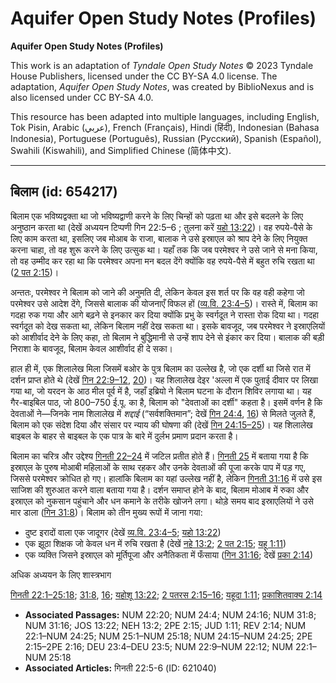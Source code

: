 # Aquifer Open Study Notes (Profiles)

**Aquifer Open Study Notes (Profiles)**

This work is an adaptation of *Tyndale Open Study Notes* © 2023 Tyndale House Publishers, licensed under the CC BY\-SA 4\.0 license. The adaptation, *Aquifer Open Study Notes*, was created by BiblioNexus and is also licensed under CC BY\-SA 4\.0\.

This resource has been adapted into multiple languages, including English, Tok Pisin, Arabic (عربي), French (Français), Hindi (हिंदी), Indonesian (Bahasa Indonesia), Portuguese (Português), Russian (Русский), Spanish (Español), Swahili (Kiswahili), and Simplified Chinese (简体中文).



--------------------------------

## बिलाम (id: 654217)

बिलाम एक भविष्यद्वक्ता था जो भविष्यद्वाणी करने के लिए चिन्हों को पढ़ता था और इसे बदलने के लिए अनुष्ठान करता था (देखें अध्ययन टिप्पणी गिन 22:5–6 ; तुलना करें [यहो 13:22](https://ref.ly/Josh13:22))। वह रुपये\-पैसे के लिए काम करता था, इसलिए जब मोआब के राजा, बालाक ने उसे इस्राएल को श्राप देने के लिए नियुक्त करना चाहा, तो वह शुरू करने के लिए उत्सुक था। यहाँ तक कि जब परमेश्वर ने उसे जाने से मना किया, तो वह उम्मीद कर रहा था कि परमेश्वर अपना मन बदल देंगे क्योंकि वह रुपये\-पैसे में बहुत रुचि रखता था ([2 पत 2:15](https://ref.ly/2Pet2:15))।

अन्ततः, परमेश्वर ने बिलाम को जाने की अनुमति दी, लेकिन केवल इस शर्त पर कि वह वही कहेगा जो परमेश्वर उसे आदेश देंगे, जिससे बालाक की योजनाएँ विफल हों ([व्य.वि. 23:4–5](https://ref.ly/Deut23:4-Deut23:5))। रास्ते में, बिलाम का गदहा रुक गया और आगे बढ़ने से इनकार कर दिया क्योंकि प्रभु के स्वर्गदूत ने रास्ता रोक दिया था। गदहा स्वर्गदूत को देख सकता था, लेकिन बिलाम नहीं देख सकता था। इसके बावजूद, जब परमेश्वर ने इस्राएलियों को आशीर्वाद देने के लिए कहा, तो बिलाम ने बुद्धिमानी से उन्हें शाप देने से इंकार कर दिया। बालाक की बड़ी निराशा के बावजूद, बिलाम केवल आशीर्वाद ही दे सका।

हाल ही में, एक शिलालेख मिला जिसमें बओर के पुत्र बिलाम का उल्लेख है, जो एक दर्शी था जिसे रात में दर्शन प्राप्त होते थे (देखें [गिन 22:9–12](https://ref.ly/Num22:9-Num22:12), [20](https://ref.ly/Num22:20))। यह शिलालेख देइर 'अल्ला में एक पुताई दीवार पर लिखा गया था, जो यरदन के आठ मील पूर्व में है, जहाँ इब्रियो ने बिलाम घटना के दौरान शिविर लगाया था। यह गैर\-बाइबिल पाठ, जो 800–750 ई.पू. का है, बिलाम को "देवताओं का दर्शी" कहता है। इसमें वर्णन है कि देवताओं ने—जिनके नाम शिलालेख में *शद्दाई* (“सर्वशक्तिमान”; देखें [गिन 24:4](https://ref.ly/Num24:4), [16](https://ref.ly/Num24:16)) से मिलते जुलते हैं, बिलाम को एक संदेश दिया और संसार पर न्याय की घोषणा की (देखें [गिन 24:15–25](https://ref.ly/Num24:15-Num24:25))। यह शिलालेख बाइबल के बाहर से बाइबल के एक पात्र के बारे में दुर्लभ प्रमाण प्रदान करता है।

बिलाम का चरित्र और उद्देश्य [गिनती 22–24](https://ref.ly/Num22:1-Num24:25) में जटिल प्रतीत होते हैं। [गिनती 25](https://ref.ly/Num25:1-Num25:18) में बताया गया है कि इस्राएल के पुरुष मोआबी महिलाओं के साथ रहकर और उनके देवताओं की पूजा करके पाप में पड़ गए, जिससे परमेश्वर क्रोधित हो गए। हालांकि बिलाम का यहां उल्लेख नहीं है, लेकिन [गिनती 31:16](https://ref.ly/Num31:16) में उसे इस साजिश की शुरुआत करने वाला बताया गया है। दर्शन समाप्त होने के बाद, बिलाम मोआब में रुका और इस्राएल को नुकसान पहुंचाने और धन कमाने के तरीके खोजने लगा। थोड़े समय बाद इस्राएलियों ने उसे मार डाला ([गिन 31:8](https://ref.ly/Num31:8))। बिलाम को तीन मुख्य रूपों में जाना गया:

* दुष्ट इरादों वाला एक जादूगर (देखें [व्य.वि. 23:4–5](https://ref.ly/Deut23:4-Deut23:5); [यहो 13:22](https://ref.ly/Josh13:22))
* एक झूठा शिक्षक जो केवल धन में रुचि रखता है (देखें [नहे 13:2](https://ref.ly/Neh13:2); [2 पत 2:15](https://ref.ly/2Pet2:15); [यहू 1:11](https://ref.ly/Jude1:11))
* एक व्यक्ति जिसने इस्राएल को मूर्तिपूजा और अनैतिकता में फँसाया ([गिन 31:16](https://ref.ly/Num31:16); देखें [प्रका 2:14](https://ref.ly/Rev2:14))

अधिक अध्ययन के लिए शास्त्रभाग

[गिनती 22:1–25:18](https://ref.ly/Num22:1-Num25:18); [31:8](https://ref.ly/Num31:8), [16](https://ref.ly/Num31:16); [यहोशू 13:22](https://ref.ly/Josh13:22); [2 पतरस 2:15–16](https://ref.ly/2Pet2:15-2Pet2:16); [यहूदा 1:11](https://ref.ly/Jude1:11); [प्रकाशितवाक्य 2:14](https://ref.ly/Rev2:14)

* **Associated Passages:** NUM 22:20; NUM 24:4; NUM 24:16; NUM 31:8; NUM 31:16; JOS 13:22; NEH 13:2; 2PE 2:15; JUD 1:11; REV 2:14; NUM 22:1–NUM 24:25; NUM 25:1–NUM 25:18; NUM 24:15–NUM 24:25; 2PE 2:15–2PE 2:16; DEU 23:4–DEU 23:5; NUM 22:9–NUM 22:12; NUM 22:1–NUM 25:18
* **Associated Articles:** गिनती 22:5-6 (ID: 621040)

